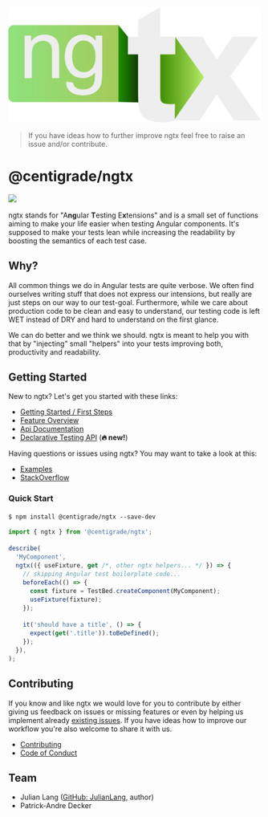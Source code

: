 ![ngtx logo](./docs/media/logo.svg)

> If you have ideas how to further improve ngtx feel free to raise an issue and/or contribute.

# @centigrade/ngtx

![](https://github.com/Centigrade/ngtx/workflows/CI/badge.svg)

ngtx stands for "A**ng**ular **T**esting E**x**tensions" and is a small set of functions aiming to make your life easier when testing Angular components. It's supposed to make your tests lean while increasing the readability by boosting the semantics of each test case.

## Why?

All common things we do in Angular tests are quite verbose. We often find ourselves writing stuff that does not express our intensions, but really are just steps on our way to our test-goal. Furthermore, while we care about production code to be clean and easy to understand, our testing code is left WET instead of DRY and hard to understand on the first glance.

We can do better and we think we should. ngtx is meant to help you with that by "injecting" small "helpers" into your tests improving both, productivity and readability.

## Getting Started

New to ngtx? Let's get you started with these links:

- [Getting Started / First Steps][firststeps]
- [Feature Overview][features]
- [Api Documentation][documentation]
- [Declarative Testing API][declarativetesting] (**🔥 new!**)

Having questions or issues using ngtx? You may want to take a look at this:

- [Examples][examples]
- [StackOverflow][stackoverflow]

### Quick Start

`$ npm install @centigrade/ngtx --save-dev`

```ts
import { ngtx } from '@centigrade/ngtx';

describe(
  'MyComponent',
  ngtx(({ useFixture, get /*, other ngtx helpers... */ }) => {
    // skipping Angular test boilerplate code...
    beforeEach(() => {
      const fixture = TestBed.createComponent(MyComponent);
      useFixture(fixture);
    });

    it('should have a title', () => {
      expect(get('.title')).toBeDefined();
    });
  }),
);
```

## Contributing

If you know and like ngtx we would love for you to contribute by either giving us feedback on issues or missing features or even by helping us implement already [existing issues](https://github.com/Centigrade/ngtx/issues). If you have ideas how to improve our workflow you're also welcome to share it with us.

- [Contributing][contributing]
- [Code of Conduct][codeofconduct]

## Team

- Julian Lang ([GitHub: JulianLang](https://github.com/JulianLang), author)
- Patrick-Andre Decker

[api]: ./docs/API.md
[contributing]: ./CONTRIBUTING.md
[codeofconduct]: ./CODE_OF_CONDUCT.md
[declarativetesting]: ./docs/DECLARATIVE_TEST_API.md
[documentation]: ./docs/DOCUMENTATION.md
[examples]: ./docs/EXAMPLES.md
[features]: ./docs/FEATURES.md
[firststeps]: ./docs/FIRST_STEPS.md
[stackoverflow]: https://stackoverflow.com/questions/tagged/ngtx
